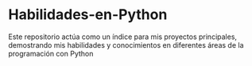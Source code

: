 # Habilidades-en-Python
Este repositorio actúa como un índice para mis proyectos principales, demostrando mis habilidades y conocimientos en diferentes áreas de la programación con Python

